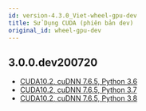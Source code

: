 ```yaml
---
id: version-4.3.0_Viet-wheel-gpu-dev
title: Sử Dụng CUDA (phiên bản dev)
original_id: wheel-gpu-dev
---
```


<!--- Licensed to the Apache Software Foundation (ASF) under one or more contributor license agreements.  See the NOTICE file distributed with this work for additional information regarding copyright ownership.  The ASF licenses this file to you under the Apache License, Version 2.0 (the "License"); you may not use this file except in compliance with the License.  You may obtain a copy of the License at http://www.apache.org/licenses/LICENSE-2.0 Unless required by applicable law or agreed to in writing, software distributed under the License is distributed on an "AS IS" BASIS, WITHOUT WARRANTIES OR CONDITIONS OF ANY KIND, either express or implied.  See the License for the specific language governing permissions and limitations under the License.  -->

## 3.0.0.dev200720

- [CUDA10.2, cuDNN 7.6.5, Python 3.6](https://singa-wheel.s3-ap-southeast-1.amazonaws.com/singa-3.0.0.dev200720%2Bcuda10.2-cp36-cp36m-manylinux2014_x86_64.whl)
- [CUDA10.2, cuDNN 7.6.5, Python 3.7](https://singa-wheel.s3-ap-southeast-1.amazonaws.com/singa-3.0.0.dev200720%2Bcuda10.2-cp37-cp37m-manylinux2014_x86_64.whl)
- [CUDA10.2, cuDNN 7.6.5, Python 3.8](https://singa-wheel.s3-ap-southeast-1.amazonaws.com/singa-3.0.0.dev200720%2Bcuda10.2-cp38-cp38-manylinux2014_x86_64.whl)

